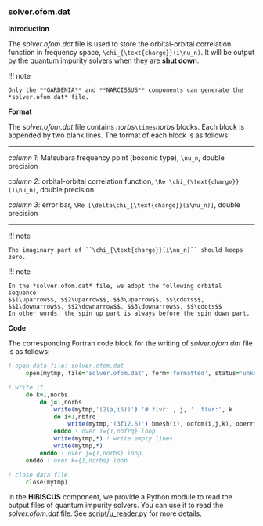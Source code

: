 ### solver.ofom.dat

**Introduction**

The *solver.ofom.dat* file is used to store the orbital-orbital correlation function in frequency space, ``\chi_{\text{charge}}(i\nu_n)``. It will be output by the quantum impurity solvers when they are **shut down**.

!!! note

    Only the **GARDENIA** and **NARCISSUS** components can generate the *solver.ofom.dat* file.

**Format**

The *solver.ofom.dat* file contains *norbs*``\times``*norbs* blocks. Each block is appended by two blank lines. The format of each block is as follows:

---

*column 1*: Matsubara frequency point (bosonic type), ``\nu_n``, double precision

*column 2*: orbital-orbital correlation function, ``\Re \chi_{\text{charge}}(i\nu_n)``, double precision

*column 3*: error bar, ``\Re [\delta\chi_{\text{charge}}(i\nu_n)]``, double precision

---

!!! note

    The imaginary part of ``\chi_{\text{charge}}(i\nu_n)`` should keeps zero.

!!! note

    In the *solver.ofom.dat* file, we adopt the following orbital sequence:
    $$1\uparrow$$, $$2\uparrow$$, $$3\uparrow$$, $$\cdots$$, $$1\downarrow$$, $$2\downarrow$$, $$3\downarrow$$, $$\cdots$$
    In other words, the spin up part is always before the spin down part.

**Code**

The corresponding Fortran code block for the writing of *solver.ofom.dat* file is as follows:

```fortran
! open data file: solver.ofom.dat
     open(mytmp, file='solver.ofom.dat', form='formatted', status='unknown')

! write it
     do k=1,norbs
         do j=1,norbs
             write(mytmp,'(2(a,i6))') '# flvr:', j, '  flvr:', k
             do i=1,nbfrq
                 write(mytmp,'(3f12.6)') bmesh(i), oofom(i,j,k), ooerr(i,j,k)
             enddo ! over i={1,nbfrq} loop
             write(mytmp,*) ! write empty lines
             write(mytmp,*)
         enddo ! over j={1,norbs} loop
     enddo ! over k={1,norbs} loop

! close data file
     close(mytmp)
```

In the **HIBISCUS** component, we provide a Python module to read the output files of quantum impurity solvers. You can use it to read the *solver.ofom.dat* file. See [script/u_reader.py](../ch07/reader.md) for more details.